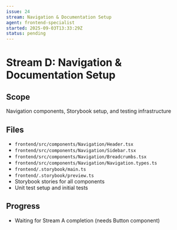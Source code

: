 ```yaml
---
issue: 24
stream: Navigation & Documentation Setup
agent: frontend-specialist
started: 2025-09-03T13:33:29Z
status: pending
---
```


# Stream D: Navigation & Documentation Setup

## Scope
Navigation components, Storybook setup, and testing infrastructure

## Files
- `frontend/src/components/Navigation/Header.tsx`
- `frontend/src/components/Navigation/Sidebar.tsx`
- `frontend/src/components/Navigation/Breadcrumbs.tsx`
- `frontend/src/components/Navigation/Navigation.types.ts`
- `frontend/.storybook/main.ts`
- `frontend/.storybook/preview.ts`
- Storybook stories for all components
- Unit test setup and initial tests

## Progress
- Waiting for Stream A completion (needs Button component)